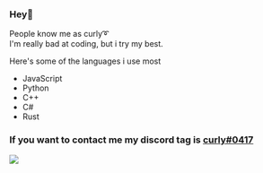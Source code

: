 ### Hey👋

People know me as curly➰ \
I'm really bad at coding, but i try my best.

Here's some of the languages i use most
- JavaScript
- Python
- C++
- C#
- Rust

### If you want to contact me my discord tag is [curly#0417](https://discord.com/users/634774973201907714)
![](https://komarev.com/ghpvc/?username=julie420&color=ff69b4)
